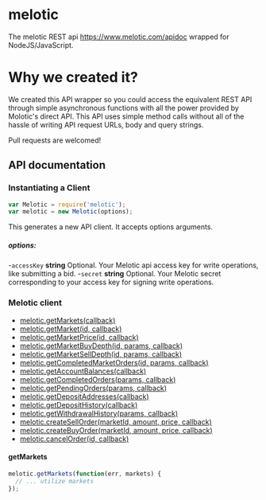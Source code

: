 melotic
=========

The melotic REST api https://www.melotic.com/apidoc  wrapped for NodeJS/JavaScript.

Why we created it?
=========
We created this API wrapper so you could access the equivalent REST API through simple asynchronous functions with all the power provided by Molotic's direct API. This API uses simple method calls without all of the hassle of writing API request URLs, body and query strings.

Pull requests are welcomed!


## API documentation

### Instantiating a Client

```js
var Melotic = require('melotic');
var melotic = new Melotic(options);
```

This generates a new API client. It accepts options arguments.

##### options:

-`accessKey` **string** Optional. Your Melotic api access key for write operations, like submitting a bid.
-`secret` **string** Optional. Your Melotic secret corresponding to your access key for signing write operations.

### Melotic client

- [melotic.getMarkets(callback)](#getMarkets)
- [melotic.getMarket(id, callback)](#getMarket)
- [melotic.getMarketPrice(id, callback)](#getMarketPrice)
- [melotic.getMarketBuyDepth(id, params, callback)](#getMarketBuyDepth)
- [melotic.getMarketSellDepth(id, params, callback)](#getMarketSellDepth)
- [melotic.getCompletedMarketOrders(id, params, callback)](#getCompletedMarketOrders)
- [melotic.getAccountBalances(callback)](#getAccountBalances)
- [melotic.getCompletedOrders(params, callback)](#getCompletedOrders)
- [melotic.getPendingOrders(params, callback)](#getPendingOrders)
- [melotic.getDepositAddresses(callback)](#getDepositAddresses)
- [melotic.getDepositHistory(callback)](#getDepositHistory)
- [melotic.getWithdrawalHistory(params, callback)](#getWithdrawalHistory)
- [melotic.createSellOrder(marketId, amount, price, callback)](#createSellOrder)
- [melotic.createBuyOrder(marketId, amount, price, callback)](#createBuyOrder)
- [melotic.cancelOrder(id, callback)](#cancelOrder)

<a name="getMarkets"></a>
#### getMarkets  

```js
melotic.getMarkets(function(err, markets) {
  // ... utilize markets
});
```
